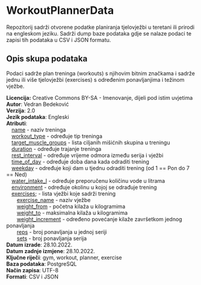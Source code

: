 # WorkoutPlannerData
Repozitorij sadrži otvorene podatke planiranja tjelovježbi u teretani ili prirodi na engleskom jeziku. Sadrži dump baze podataka gdje se nalaze podaci te zapisi tih podataka u CSV i JSON formatu. 

## Opis skupa podataka
Podaci sadrže plan treninga (workouts) s njihovim bitnim značkama i sadrže jednu ili više tjelovježbi (exercises) s određenim ponavljanjima i težinom vježbe.


**Licencija:** Creative Commons BY-SA - Imenovanje, dijeli pod istim uvjetima\
**Autor**: Vedran Bedeković\
**Verzija**: 2.0\
**Jezik podataka**: Engleski\
**Atributi**:\
              &emsp;<ins>name</ins> - naziv treninga\
              &emsp;<ins>workout_type</ins> - određuje tip treninga\
              &emsp;<ins>target_muscle_groups</ins> - lista ciljanih mišićnih skupina u treningu\
              &emsp;<ins>duration</ins> - određuje trajanje treninga\
              &emsp;<ins>rest_interval</ins> - određuje vrijeme odmora između serija i vježbi\
              &emsp;<ins>time_of_day</ins> - određuje doba dana kada odraditi trening\
              &emsp;<ins>weekday</ins> - određuje koji dam u tjednu odraditi trening (od 1 == Pon do 7 == Ned)\
              &emsp;<ins>water_intake_l</ins> - određuje preporučenu količinu vode u litrama \
              &emsp;<ins>environment</ins> - određuje okolinu u kojoj se odrađuje trening\
              &emsp;<ins>exercises</ins>; - lista vježbi koje sadrži trening\
                &emsp;&emsp;<ins>exercise_name</ins> - naziv vježbe\
                &emsp;&emsp;<ins>weight_from</ins> - početna kilaža u kilogramima\
                &emsp;&emsp;<ins>weight_to</ins> - maksimalna kilaža u kilogramima\
                &emsp;&emsp;<ins>weight_increment</ins> - određeno povećanje kilaže završetkom jednog ponavljanja\
                &emsp;&emsp;<ins>reps</ins> - broj ponavljanja u jednoj seriji\
                &emsp;&emsp;<ins>sets</ins> - broj ponavljanja serija\
**Datum izrade**: 28.10.2022.\
**Datum zadnje izmjene**: 28.10.2022.\
**Ključne riječi**: gym, workout, planner, exercise\
**Baza podataka**: PostgreSQL\
**Način zapisa**: UTF-8\
**Formati**: CSV i JSON
